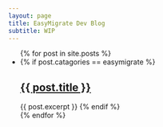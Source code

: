 ```yaml
---
layout: page
title: EasyMigrate Dev Blog
subtitle: WIP
---
```


<ul>
  {% for post in site.posts %}
    <li>
        {% if post.catagories == easymigrate %}
        <h2>
        <a href="{{ post.url }}">{{ post.title }}</a>
        </h2>
        {{ post.excerpt }}
        {% endif %}
    </li>
  {% endfor %}
</ul>
